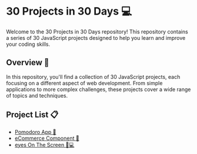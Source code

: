 # 30 Projects in 30 Days 💻

Welcome to the 30 Projects in 30 Days repository! This repository contains a series of 30 JavaScript projects designed to help you learn and improve your coding skills.

## Overview 🚀

In this repository, you'll find a collection of 30 JavaScript projects, each focusing on a different aspect of web development. From simple applications to more complex challenges, these projects cover a wide range of topics and techniques.

## Project List 📋

- [Pomodoro App 🍅](../../tree/pomodoro-app)
- [eCommerce Component 🛒](../../tree/eCommerce-Component)
- [eyes On The Screen 👀💻](../../tree/eyesOnTheScreen)
